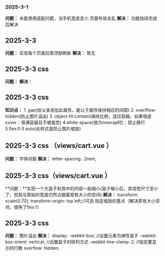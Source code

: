 <!-- 此处用来记录 遇到的坑 -->
### 2025-3-1
**问题：** 未能使用适配问题，当手机宽度变小 页面布局全乱
**解决：** 功能陆续完成后解决

## 2025-3-3
**问题：** 实现每个页面拉取顶部刷新
**解决：** 暂无

## 2025-3-3 css
**问题：**
**解决：**

## 2025-3-3 css
**知识点：** 1. gap(给父亲添加此属性，能让子属性保持相应的间距) 2. overlflow: hidden(防止图片溢出) 3. object-fit:contain(保持比例，适应容器，如果值是cover：填满容器且不被裁剪) 4.white-space(值为nowrap时)：禁止换行
5.flex:0 0 auto(此样式是防止图片缩放)



## 2025-3-3 css （views/cart.vue ）
**问题：** 字体间距
**解决：** letter-spacing: .2rem;

## 2025-3-3 css（views/cart.vue ）
**问题：**实现一个大盒子和其中的内容一起缩小(盒子缩小后，其视觉尺寸变小了，但其与原始的宽度仍然占据着原有大小的空间)
**解决：** transform:  scale(0.70);  transform-origin: top left;//可选 指定缩放的基点（解决原有大小空间，使用了flex:1）

## 2025-3-3 css
**问题：** 图片溢出
**解决：** display: -webkit-box; //设置元素为弹性盒子
      -webkit-box-orient: vertical; //设置盒子的排列方式
      -webkit-line-clamp: 2; //指定要显示的行数
      overflow: hidden;